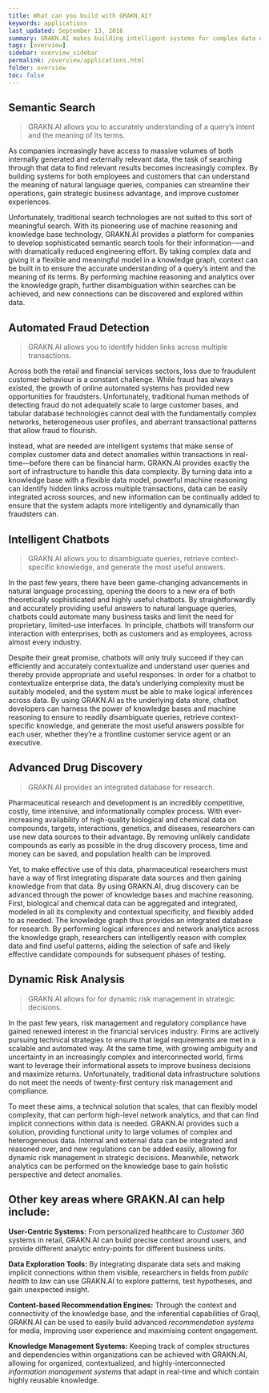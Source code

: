 ```yaml
---
title: What can you build with GRAKN.AI?
keywords: applications
last_updated: September 13, 2016
summary: GRAKN.AI makes building intelligent systems for complex data easy.
tags: [overview]
sidebar: overview_sidebar
permalink: /overview/applications.html
folder: overview
toc: false
---
```


## Semantic Search

> GRAKN.AI allows you to accurately understanding of a query’s intent and the meaning of its terms.

As companies increasingly have access to massive volumes of both internally generated and externally relevant data, the task of searching through that data to find relevant results becomes increasingly complex. By building systems for both employees and customers that can understand the meaning of natural language queries, companies can streamline their operations, gain strategic business advantage, and improve customer experiences.

Unfortunately, traditional search technologies are not suited to this sort of meaningful search. With its pioneering use of machine reasoning and knowledge base technology, GRAKN.AI provides a platform for companies to develop sophisticated semantic search tools for their information-—and with dramatically reduced engineering effort. By taking complex data and giving it a flexible and meaningful model in a knowledge graph, context can be built in to ensure the accurate understanding of a query’s intent and the meaning of its terms. By performing machine reasoning and analytics over the knowledge graph, further disambiguation within searches can be achieved, and new connections can be discovered and explored within data.

## Automated Fraud Detection

> GRAKN.AI allows you to identify hidden links across multiple transactions.

Across both the retail and financial services sectors, loss due to fraudulent customer behaviour is a constant challenge. While fraud has always existed, the growth of online automated systems has provided new opportunities for fraudsters. Unfortunately, traditional human methods of detecting fraud do not adequately scale to large customer bases, and tabular database technologies cannot deal with the fundamentally complex networks, heterogeneous user profiles, and aberrant transactional patterns that allow fraud to flourish.

Instead, what are needed are intelligent systems that make sense of complex customer data and detect anomalies within transactions in real-time—before there can be financial harm. GRAKN.AI provides exactly the sort of infrastructure to handle this data complexity. By turning data into a knowledge base with a flexible data model, powerful machine reasoning can identify hidden links across multiple transactions, data can be easily integrated across sources, and new information can be continually added to ensure that the system adapts more intelligently and dynamically than fraudsters can.

## Intelligent Chatbots

> GRAKN.AI allows you to disambiguate queries, retrieve context-specific knowledge, and generate the most useful answers.

In the past few years, there have been game-changing advancements in natural language processing, opening the doors to a new era of both theoretically sophisticated and highly useful chatbots. By straightforwardly and accurately providing useful answers to natural language queries, chatbots could automate many business tasks and limit the need for proprietary, limited-use interfaces. In principle, chatbots will transform our interaction with enterprises, both as customers and as employees, across almost every industry.

Despite their great promise, chatbots will only truly succeed if they can efficiently and accurately contextualize and understand user queries and thereby provide appropriate and useful responses. In order for a chatbot to contextualize enterprise data, the data’s underlying complexity must be suitably modeled, and the system must be able to make logical inferences across data. By using GRAKN.AI as the underlying data store, chatbot developers can harness the power of knowledge bases and machine reasoning to ensure to readily disambiguate queries, retrieve context-specific knowledge, and generate the most useful answers possible for each user, whether they’re a frontline customer service agent or an executive.

## Advanced Drug Discovery

> GRAKN.AI provides an integrated database for research.

Pharmaceutical research and development is an incredibly competitive, costly, time intensive, and informationally complex process. With ever-increasing availability of high-quality biological and chemical data on compounds, targets, interactions, genetics, and diseases, researchers can use new data sources to their advantage. By removing unlikely candidate compounds as early as possible in the drug discovery process, time and money can be saved, and population health can be improved.

Yet, to make effective use of this data, pharmaceutical researchers must have a way of first integrating disparate data sources and then gaining knowledge from that data. By using GRAKN.AI, drug discovery can be advanced through the power of knowledge bases and machine reasoning. First, biological and chemical data can be aggregated and integrated, modeled in all its complexity and contextual specificity, and flexibly added to as needed. The knowledge graph thus provides an integrated database for research. By performing logical inferences and network analytics across the knowledge graph, researchers can intelligently reason with complex data and find useful patterns, aiding the selection of safe and likely effective candidate compounds for subsequent phases of testing.

## Dynamic Risk Analysis

> GRAKN.AI allows for for dynamic risk management in strategic decisions.

In the past few years, risk management and regulatory compliance have gained renewed interest in the financial services industry. Firms are actively pursuing technical strategies to ensure that legal requirements are met in a scalable and automated way. At the same time, with growing ambiguity and uncertainty in an increasingly complex and interconnected world, firms want to leverage their informational assets to improve business decisions and maximize returns. Unfortunately, traditional data infrastructure solutions do not meet the needs of twenty-first century risk management and compliance.

To meet these aims, a technical solution that scales, that can flexibly model complexity, that can perform high-level network analytics, and that can find implicit connections within data is needed. GRAKN.AI provides such a solution, providing functional unity to large volumes of complex and heterogeneous data. Internal and external data can be integrated and reasoned over, and new regulations can be added easily, allowing for dynamic risk management in strategic decisions. Meanwhile, network analytics can be performed on the knowledge base to gain holistic perspective and detect anomalies.

## Other key areas where GRAKN.AI can help include:

**User-Centric Systems:** From personalized healthcare to *Customer 360* systems in retail, GRAKN.AI can build precise context around users, and provide different analytic entry-points for different business units.  

**Data Exploration Tools:** By integrating disparate data sets and making implicit connections within them visible, researchers in fields from *public health* to *law* can use GRAKN.AI to explore patterns, test hypotheses, and gain unexpected insight.   

**Content-based Recommendation Engines:** Through the context and connectivity of the knowledge base, and the inferential capabilities of Graql, GRAKN.AI can be used to easily build advanced *recommendation systems* for media, improving user experience and maximising content engagement.

**Knowledge Management Systems:** Keeping track of complex structures and dependencies within organizations can be achieved with GRAKN.AI, allowing for organized, contextualized, and highly-interconnected *information management systems* that adapt in real-time and which contain highly reusable knowledge.
